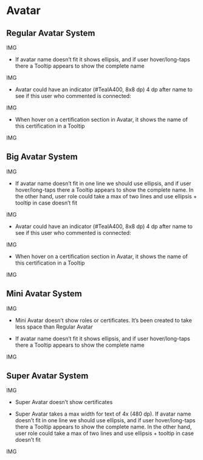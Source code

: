 # Avatar

## Regular Avatar System

IMG

- If avatar name doesn’t fit it shows ellipsis, and if user hover/long-taps there a Tooltip appears to show the complete name

IMG

- Avatar could have an indicator (#TealA400, 8x8 dp) 4 dp after name to see if this user who commented is connected:

IMG

- When hover on a certification section in Avatar, it shows  the name of this certification in a Tooltip

IMG


## Big Avatar System

IMG

- If avatar name doesn’t fit in one line we should use ellipsis, and if user hover/long-taps there a Tooltip appears to show the complete name.
In the other hand, user role could take a max of two lines and use ellipsis + tooltip in case doesn’t fit

IMG

- Avatar could have an indicator (#TealA400, 8x8 dp) 4 dp after name to see if this user who commented is connected:

IMG

- When hover on a certification section in Avatar, it shows  the name of this certification in a Tooltip

IMG


## Mini Avatar System

IMG

- Mini Avatar doesn’t show roles or certificates. It’s been created to take less space than Regular Avatar

- If avatar name doesn’t fit it shows ellipsis, and if user hover/long-taps there a Tooltip appears to show the complete name

IMG


## Super Avatar System

IMG

- Super Avatar doesn’t show certificates

- Super Avatar takes a max width for text of 4x (480 dp). If avatar name doesn’t fit in one line we should use ellipsis, and if user hover/long-taps there a Tooltip appears to show the complete name.
In the other hand, user role could take a max of two lines and use ellipsis + tooltip in case doesn’t fit

IMG
